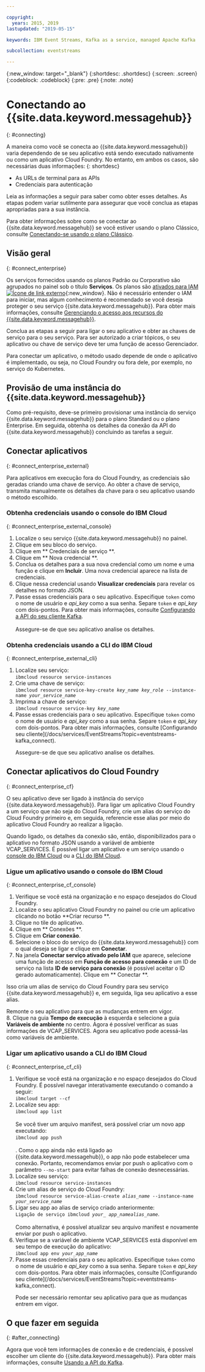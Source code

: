```yaml
---

copyright:
  years: 2015, 2019
lastupdated: "2019-05-15"

keywords: IBM Event Streams, Kafka as a service, managed Apache Kafka

subcollection: eventstreams

---
```


{:new_window: target="_blank"}
{:shortdesc: .shortdesc}
{:screen: .screen}
{:codeblock: .codeblock}
{:pre: .pre}
{:note: .note}


# Conectando ao  {{site.data.keyword.messagehub}}
{: #connecting}

A maneira como você se conecta ao {{site.data.keyword.messagehub}} varia dependendo de se seu aplicativo está sendo executado nativamente ou como um aplicativo Cloud Foundry. No entanto, em ambos os casos, são necessárias duas informações:
{: shortdesc}

* As URLs de terminal para as APIs
* Credenciais para autenticação

Leia as informações a seguir para saber como obter esses detalhes. As etapas podem variar sutilmente para assegurar que você
conclua as etapas apropriadas para a sua instância.

Para obter informações sobre como se conectar ao {{site.data.keyword.messagehub}} se você estiver usando o plano Clássico, consulte [Conectando-se usando o plano Clássico](/docs/services/EventStreams?topic=eventstreams-connecting_classic).


## Visão geral
{: #connect_enterprise}

Os serviços fornecidos usando os planos Padrão ou Corporativo são agrupados no painel sob o título **Serviços**. Os planos são [ativados para IAM ![Ícone de link externo](../../icons/launch-glyph.svg "Ícone de link externo")](/docs/iam?topic=iam-getstarted#getstarted){:new_window}. Não é necessário entender o IAM para iniciar, mas algum conhecimento é recomendado se você deseja proteger o seu serviço
{{site.data.keyword.messagehub}}. Para obter mais informações, consulte [Gerenciando o acesso aos recursos do {{site.data.keyword.messagehub}}](/docs/services/EventStreams?topic=eventstreams-security).

Conclua as etapas a seguir para ligar o seu aplicativo e obter as chaves de serviço para o seu serviço. Para ser autorizado a
criar tópicos, o seu aplicativo ou chave de serviço deve ter uma função de acesso Gerenciador.

Para conectar um aplicativo, o método usado depende de onde o aplicativo é implementado, ou seja, no Cloud Foundry ou fora dele, por exemplo, no serviço do Kubernetes.

## Provisão de uma instância do  {{site.data.keyword.messagehub}}

Como pré-requisito, deve-se primeiro provisionar uma instância do serviço {{site.data.keyword.messagehub}} para o plano Standard ou o plano Enterprise. Em seguida, obtenha os detalhes da conexão da API do {{site.data.keyword.messagehub}} concluindo as tarefas a
seguir.

## Conectar aplicativos 
{: #connect_enterprise_external}

Para aplicativos em execução fora do Cloud Foundry, as credenciais são geradas criando uma chave de serviço. Ao obter a chave
de serviço, transmita manualmente os detalhes da chave para o seu aplicativo usando o método escolhido.

### Obtenha credenciais usando o console do IBM Cloud
{: #connect_enterprise_external_console}

1. Localize o seu serviço {{site.data.keyword.messagehub}} no painel.
2. Clique em seu bloco do serviço.
3. Clique em  ** Credenciais de serviço **.
4. Clique em  ** Nova credencial **. 
5. Conclua os detalhes para a sua nova credencial como um nome e uma função e clique em **Incluir**. Uma nova credencial
aparece na lista de credenciais.
6. Clique nessa credencial usando **Visualizar credenciais** para revelar os detalhes no formato JSON.
7. Passe essas credenciais para o seu aplicativo. Especifique <code>token</code> como o nome de usuário e <var class="keyword varname">api_key</var> como a sua senha. Separe
<code>token</code> e <var class="keyword varname">api_key</var> com dois-pontos. Para obter mais informações, consulte [Configurando a API do seu cliente Kafka](/docs/services/EventStreams?topic=eventstreams-kafka_using#kafka_api_client).
   <br/><br/>Assegure-se de que seu aplicativo analise os detalhes.

### Obtenha credenciais usando a CLI do IBM Cloud
{: #connect_enterprise_external_cli}

<ol>
<li>Localize seu serviço:<br/><code>ibmcloud resource service-instances</code></li>
<li>Crie uma chave de serviço:<br/>
<code>ibmcloud resource service-key-create <var class="keyword varname">key_name</var> <var class="keyword varname">key_role</var> --instance-name <var class="keyword varname">your_service_name</var></code></li>
<li>Imprima a chave de serviço:<br/>
<code>ibmcloud resource service-key <var class="keyword varname">key_name</var></code></li>
<li>Passe essas credenciais para o seu aplicativo. Especifique <code>token</code> como o nome de usuário e <var class="keyword varname">api_key</var> como a sua senha. Separe
<code>token</code> e <var class="keyword varname">api_key</var> com dois-pontos. Para obter mais informações, consulte [Configurando seu cliente](/docs/services/EventStreams?topic=eventstreams-kafka_connect).
<p>Assegure-se de que seu aplicativo analise os detalhes.</p></li>
</ol>

## Conectar aplicativos do Cloud Foundry
{: #connect_enterprise_cf}

O seu aplicativo deve ser ligado à instância do serviço {{site.data.keyword.messagehub}}. Para ligar um aplicativo Cloud Foundry a um serviço que não seja do Cloud Foundry, crie um alias do serviço do Cloud Foundry primeiro e, em seguida, referencie esse alias por meio do aplicativo Cloud Foundry ao realizar a ligação. 

Quando ligado, os detalhes da conexão são, então, disponibilizados para o aplicativo no formato JSON usando a variável de
ambiente VCAP_SERVICES. É possível ligar um aplicativo e um serviço usando o [console do IBM Cloud](/docs/services/EventStreams?topic=eventstreams-connecting#connect_enterprise_cf_console) ou a [CLI do IBM Cloud](/docs/services/EventStreams?topic=eventstreams-connecting#connect_enterprise_cf_cli).

### Ligue um aplicativo usando o console do IBM Cloud
{: #connect_enterprise_cf_console}

1. Verifique se você está na organização e no espaço desejados do Cloud Foundry.
2. Localize o seu aplicativo Cloud Foundry no painel ou crie um aplicativo clicando no botão **Criar recurso
**.
3. Clique no tile do aplicativo.
4. Clique em  ** Conexões **.
5. Clique em **Criar conexão**.
6. Selecione o bloco do serviço do {{site.data.keyword.messagehub}} com o qual deseja se ligar e clique em **Conectar**. 
7. Na janela **Conectar serviço ativado pelo IAM** que aparece, selecione uma função de acesso em **Função de acesso para conexão** e um ID de serviço na lista **ID de serviço para conexão** (é possível aceitar o ID gerado automaticamente). Clique em  ** Conectar **. 

  Isso cria um alias de serviço do Cloud Foundry para seu serviço {{site.data.keyword.messagehub}} e, em seguida, liga seu aplicativo a esse alias. 

  Remonte o seu aplicativo para que as mudanças entrem em vigor.<br/>
8. Clique na guia **Tempo de execução** à esquerda e selecione a guia **Variáveis de
ambiente** no centro. Agora é possível verificar as suas informações de VCAP_SERVICES. Agora seu aplicativo pode acessá-las como variáveis de ambiente. 
 

### Ligar um aplicativo usando a CLI do IBM Cloud
{: #connect_enterprise_cf_cli}

<ol>
<li>Verifique se você está na organização e no espaço desejados do Cloud Foundry. É possível navegar interativamente executando o comando a seguir:<br/> <code>ibmcloud target --cf</code></li>
<li>Localize seu app:</br><code>ibmcloud app list</code><br/><br/> Se você tiver um arquivo manifest, será possível criar um novo app executando:<br/><code>ibmcloud app push</code><br/><br/>. Como o app ainda não está ligado ao {{site.data.keyword.messagehub}}, o app não pode estabelecer uma conexão. Portanto, recomendamos enviar por push o aplicativo com o parâmetro <code>--no-start</code> para evitar falhas de
conexão desnecessárias.</li>
<li>Localize seu serviço:</br><code>ibmcloud resource service-instances</code></li>
<li>Crie um alias de serviço do Cloud Foundry:<br/>
<code>ibmcloud resource service-alias-create <var class="keyword varname">alias_name</var> --instance-name <var class="keyword varname">your_service_name</var></code></li>
<li>Ligar seu app ao alias de serviço criado anteriormente:<br/>
<code>Ligação de serviço ibmcloud <var class="keyword varname">your_ app_name</var><var class="keyword varname">alias_name</var></code>.<br/>
<br/> Como alternativa, é possível atualizar seu arquivo manifest e novamente enviar por push o aplicativo.</li>
<li>Verifique se a variável de ambiente VCAP_SERVICES está disponível em seu tempo de execução do aplicativo:<br/>
<code>ibmcloud app env <var class="keyword varname">your_app_name</var></code></li>
<li>Passe essas credenciais para o seu aplicativo. Especifique <code>token</code> como o nome de usuário e <var class="keyword varname">api_key</var> como a sua senha. Separe
<code>token</code> e <var class="keyword varname">api_key</var> com dois-pontos. Para obter mais informações, consulte [Configurando seu cliente](/docs/services/EventStreams?topic=eventstreams-kafka_connect). 
<p>Pode ser necessário remontar seu aplicativo para que as mudanças entrem em vigor.</p></li>
</ol>


## O que fazer em seguida
{: #after_connecting}

Agora que você tem informações de conexão e de credenciais, é possível escolher um cliente do {{site.data.keyword.messagehub}}. Para obter mais informações, consulte [Usando a API do Kafka](/docs/services/EventStreams?topic=eventstreams-kafka_using).

<!--
Charlie said:

"Add some info describing how to take the information made available from above e.g. like the info in the Connecting a client to the Kafka API section of the alpha docs on stage 1? https://console.stage1.bluemix.net/docs/services/EventStreams/eventstreams122.html#alpha_about "
-->







 















